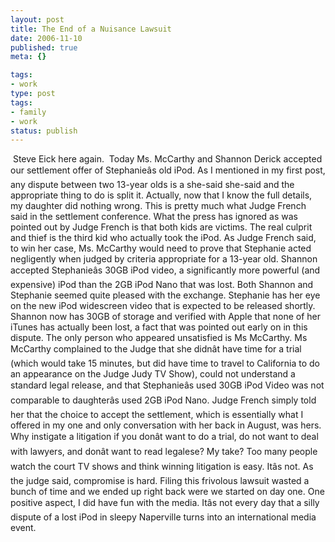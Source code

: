 ```yaml
---
layout: post
title: The End of a Nuisance Lawsuit
date: 2006-11-10
published: true
meta: {}

tags:
- work
type: post
tags:
- family
- work
status: publish
---
```







 Steve Eick here again.  Today Ms. McCarthy and Shannon Derick accepted our settlement offer of Stephanieâs old iPod. As I mentioned in my first post, any dispute between two 13-year olds is a she-said she-said and the appropriate thing to do is split it. Actually, now that I know the full details, my daughter did nothing wrong. This is pretty much what Judge French said in the settlement conference. What the press has ignored as was pointed out by Judge French is that both kids are victims. The real culprit and thief is the third kid who actually took the iPod. As Judge French said, to win her case, Ms. McCarthy would need to prove that Stephanie acted negligently when judged by criteria appropriate for a 13-year old.  Shannon accepted Stephanieâs 30GB iPod video, a significantly more powerful (and expensive) iPod than the 2GB iPod Nano that was lost. Both Shannon and Stephanie seemed quite pleased with the exchange. Stephanie has her eye on the new iPod widescreen video that is expected to be released shortly. Shannon now has 30GB of storage and verified with Apple that none of her iTunes has actually been lost, a fact that was pointed out early on in this dispute.  The only person who appeared unsatisfied is Ms McCarthy. Ms McCarthy complained to the Judge that she didnât have time for a trial (which would take 15 minutes, but did have time to travel to California to do an appearance on the Judge Judy TV Show), could not understand a standard legal release, and that Stephanieâs used 30GB iPod Video was not comparable to daughterâs used 2GB iPod Nano. Judge French simply told her that the choice to accept the settlement, which is essentially what I offered in my one and only conversation with her back in August, was hers. Why instigate a litigation if you donât want to do a trial, do not want to deal with lawyers, and donât want to read legalese?  My take? Too many people watch the court TV shows and think winning litigation is easy. Itâs not. As the judge said, compromise is hard. Filing this frivolous lawsuit wasted a bunch of time and we ended up right back were we started on day one. One positive aspect, I did have fun with the media. Itâs not every day that a silly dispute of a lost iPod in sleepy Naperville turns into an international media event.

